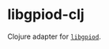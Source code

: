 # libgpiod-clj

Clojure adapter for [`libgpiod`](https://libgpiod.readthedocs.io/en/latest/index.html).

